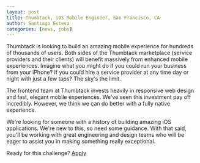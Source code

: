 ```yaml
---
layout: post
title: Thumbtack, iOS Mobile Engineer, San Francisco, CA
author: Santiago Esteva
categories: [news, jobs]
---
```

Thumbtack is looking to build an amazing mobile experience for hundreds of thousands of users.
Both sides of the Thumbtack marketplace (service providers and their clients) will benefit massively from enhanced mobile experiences.  Imagine what you might do if you could run your business from your iPhone?  If you could hire a service provider at any time day or night with just a few taps?  The sky's the limit.

The frontend team at Thumbtack invests heavily in responsive web design and fast, elegant mobile experiences.  We've seen this investment pay off incredibly.  However, we think we can do better with a fully native experience.

We're looking for someone with a history of building amazing iOS applications.  We're new to this, so need some guidance. With that said, you'll be working with great engineering and design teams who will be eager to assist you in making something really exceptional.

Ready for this challenge? <a href="http://boards.greenhouse.io/thumbtack/jobs/733#.U3zGSXWx1T8"
    class="btn btn-custom read-more-align"
    target="_blank"
    >Apply</a>

